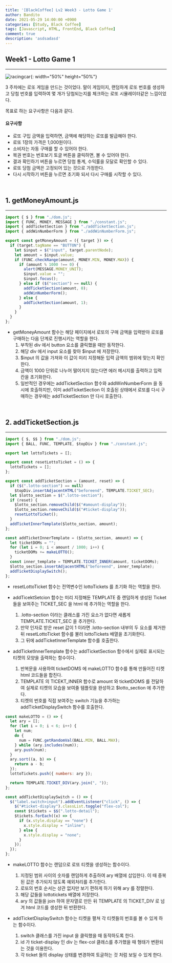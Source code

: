 ```yaml
---
title: '[BlackCoffee] Lv2 Week3 - Lotto Game 1'
author: Bandito
date: 2021-05-29 14:00:00 +0900
categories: [Study, Black Coffee]
tags: [Javascript, HTML, FrontEnd, Black Coffee]
comment: true
description: 'asdsadasd'
---
```


## Week1 - Lotto Game 1
***

![racingcar](https://drive.google.com/uc?export=view&id=1VyvOk4UdpO3Bq4dmdOYIr7OiorPjJT1m){: width="50%" height="50%"}

3 주차에는 로또 게임을 만드는 것이었다. 말이 게임이지, 랜덤하게 로또 번호를 생성하고 당첨 번호를 입력하여 몇 개가 당첨되는지를 체크하는 로또 시뮬레이터같은 느낌이었다.

목표로 하는 요구사항은 다음과 같다. 

#### 요구사항

+ 로또 구입 금액을 입력하면, 금액에 해당하는 로또를 발급해야 한다.
+ 로또 1장의 가격은 1,000원이다.
+ 소비자는 자동 구매를 할 수 있어야 한다.
+ 복권 번호는 번호보기 토글 버튼을 클릭하면, 볼 수 있어야 한다.
+ 결과 확인하기 버튼을 누르면 당첨 통계, 수익률을 모달로 확인할 수 있다.
+ 로또 당첨 금액은 고정되어 있는 것으로 가정한다.
+ 다시 시작하기 버튼을 누르면 초기화 되서 다시 구매를 시작할 수 있다.

<br/>

## 1. getMoneyAmount.js
***

```javascript
import { $ } from "./dom.js";
import { FUNC, MONEY, MESSAGE } from "./constant.js";
import { addTicketSection } from "./addTicketSection.js";
import { addWinNumberForm } from "./addWinNumberForm.js";

export const getMoneyAmount = ({ target }) => {
  if (target.tagName == "BUTTON") {
    let $input = $("input", target.parentNode);
    let amount = $input.value;
    if (FUNC.checkRange(amount, MONEY.MIN, MONEY.MAX)) {
      if (amount % 1000 !== 0) {
        alert(MESSAGE.MONEY_UNIT);
        $input.value = "";
        $input.focus();
      } else if ($("section") == null) {
        addTicketSection(amount, 0);
        addWinNumberForm();
      } else {
        addTicketSection(amount, 1);
      }
    }
  }
};
```
+ getMoneyAmount 함수는 해당 페이지에서 로또의 구매 금액을 입력받아 로또를 구매하는 다음 단계로 진행시키는 역할을 한다.
  1. 부착된 div 에서 button 요소를 클릭했을 때만 동작한다.
  2. 해당 div 에서 input 요소를 찾아 $input 에 저장한다.
  3. $input 의 값을 가져와 이 값이 미리 지정해둔 입력 금액의 범위에 맞는지 확인한다.
  4. 금액이 1000 단위로 나누어 떨어지지 않는다면 에러 메시지를 출력하고 입력 칸을 초기화한다.
  5. 일반적인 경우에는 addTicketSection 함수와 addWinNumberForm 을 동시에 호출하지만, 이미 addTicketSection 이 호출된 상태에서 로또를 다시 구매하는 경우에는 addTicketSection 만 다시 호출한다.


<br/>

## 2. addTicketSection.js
***

```javascript
import { $, $$ } from "./dom.js";
import { BALL, FUNC, TEMPLATE, $topDiv } from "./constant.js";

export let lottoTickets = [];

export const resetLottoTicket = () => {
  lottoTickets = [];
};

export const addTicketSection = (amount, reset) => {
  if ($(".lotto-section") == null)
    $topDiv.insertAdjacentHTML("beforeend", TEMPLATE.TICKET_SEC);
  let $lotto_section = $(".lotto-section");
  if (reset) {
    $lotto_section.removeChild($("#amount-display"));
    $lotto_section.removeChild($("#ticket-display"));
    resetLottoTicket();
  }
  addTicketInnerTemplate($lotto_section, amount);
};

const addTicketInnerTemplate = ($lotto_section, amount) => {
  let ticketDOMs = "";
  for (let i = 0; i < amount / 1000; i++) {
    ticketDOMs += makeLOTTO();
  }
  const inner_template = TEMPLATE.TICKET_INNER(amount, ticketDOMs);
  $lotto_section.insertAdjacentHTML("beforeend", inner_template);
  addTicketDisplaySwitch();
};
```
+ resetLottoTicket 함수는 전역변수인 lottoTickets 를 초기화 하는 역할을 한다.

+ addTicektSetcion 함수는 미리 지정해둔 TEMPLATE 중 랜덤하게 생성된 Ticket 들을 보여주는 TICKET_SEC 을 html 에 추가하는 역할을 한다.
  1. .lotto-section 이라는 클래스를 가진 요소가 없다면 새롭게 TEMPLATE.TICKET_SEC 을 추가한다.
  2. 만약 인자로 받은 reset 값이 1 이라면 .lotto-section 내부의 두 요소를 제거한 뒤 resetLottoTicket 함수를 불러 lottoTickets 배열을 초기화한다.
  3. 그 뒤에 addTicketInnerTemplate 함수를 호출한다.

+ addTicketInnerTemplate 함수는 addTicketSection 함수에서 실제로 표시되는 티켓의 모양을 출력하는 함수이다.
  1. 반복문을 사용하여 ticketDOMS 에 makeLOTTO 함수를 통해 만들어진 티켓 html 코드들을 합친다.
  2. TEMPLATE 의 TICEKT_INNER 함수로 amount 와 ticketDOMS 를 전달하여 실제로 티켓의 모습을 보여줄 템플릿을 완성하고 $lotto_section 에 추가한다.
  3. 티켓의 번호를 직접 보여주는 switch 기능을 추가하는 addTicketDisplaySwitch 함수를 호출한다.

```javascript
const makeLOTTO = () => {
  let ary = [];
  for (let i = 0; i < 6; i++) {
    let num;
    do {
      num = FUNC.getRandomVal(BALL.MIN, BALL.MAX);
    } while (ary.includes(num));
    ary.push(num);
  }
  ary.sort((a, b) => {
    return a - b;
  });
  lottoTickets.push({ numbers: ary });

  return TEMPLATE.TICKET_DIV(ary.join(", "));
};

const addTicketDisplaySwitch = () => {
  $("label.switch>input").addEventListener("click", () => {
    $("#ticket-display").classList.toggle("flex-col");
    const $tickets = $$(".lotto-detail");
    $tickets.forEach((x) => {
      if (x.style.display == "none") {
        x.style.display = "inline";
      } else {
        x.style.display = "none";
      }
    });
  });
};
```

+ makeLOTTO 함수는 랜덤으로 로또 티켓을 생성하는 함수이다.
  1. 지정된 범위 사이의 숫자를 랜덤하게 추출하여 ary 배열에 삽입한다. 이 때 중복된 값은 추가되지 않도록 예외처리를 추가한다.
  2. 로또의 번호 순서는 상관 없지만 보기 편하게 하기 위해 ary 를 정렬한다.
  3. 해당 값들을 lottotickets 배열에 저장한다.
  4. ary 의 값들을 join 하여 문자열로 만든 뒤 TEMPLATE 의 TICKET_DIV 로 넘겨 html 코드를 생성한 뒤 반환한다.

+ addTicketDisplaySwitch 함수는 티켓을 펼쳐 각 티켓들의 번호를 볼 수 있게 하는 함수이다.
  1. switch 클래스를 가진 input 을 클릭했을 때 동작하도록 한다.
  2. id 가 ticket-display 인 div 는 flex-col 클래스를 추가했을 때 형태가 변환되는 것을 이용한다.
  3. 각 ticket 들의 display 상태를 변경하여 토글하는 것 처럼 보일 수 있게 한다.